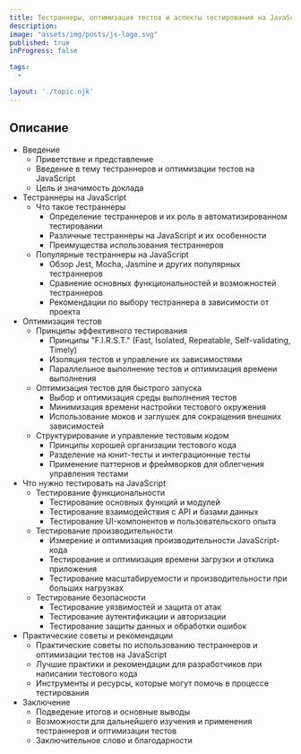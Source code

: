 ```yaml
---
title: Тестраннеры, оптимизация тестов и аспекты тестирования на JavaScript
description:
image: "assets/img/posts/js-logo.svg"
published: true
inProgress: false

tags:
  -

layout: './topic.njk'
---
```


## Описание

* Введение
  * Приветствие и представление
  * Введение в тему тестраннеров и оптимизации тестов на JavaScript
  * Цель и значимость доклада
* Тестраннеры на JavaScript
  * Что такое тестраннеры
    * Определение тестраннеров и их роль в автоматизированном тестировании
    * Различные тестраннеры на JavaScript и их особенности
    * Преимущества использования тестраннеров
  * Популярные тестраннеры на JavaScript
    * Обзор Jest, Mocha, Jasmine и других популярных тестраннеров
    * Сравнение основных функциональностей и возможностей тестраннеров
    * Рекомендации по выбору тестраннера в зависимости от проекта
* Оптимизация тестов
  * Принципы эффективного тестирования
    * Принципы "F.I.R.S.T." (Fast, Isolated, Repeatable, Self-validating, Timely)
    * Изоляция тестов и управление их зависимостями
    * Параллельное выполнение тестов и оптимизация времени выполнения
  * Оптимизация тестов для быстрого запуска
    * Выбор и оптимизация среды выполнения тестов
    * Минимизация времени настройки тестового окружения
    * Использование моков и заглушек для сокращения внешних зависимостей
  * Структурирование и управление тестовым кодом
    * Принципы хорошей организации тестового кода
    * Разделение на юнит-тесты и интеграционные тесты
    * Применение паттернов и фреймворков для облегчения управления тестами
* Что нужно тестировать на JavaScript
  * Тестирование функциональности
    * Тестирование основных функций и модулей
    * Тестирование взаимодействия с API и базами данных
    * Тестирование UI-компонентов и пользовательского опыта
  * Тестирование производительности
    * Измерение и оптимизация производительности JavaScript-кода
    * Тестирование и оптимизация времени загрузки и отклика приложения
    * Тестирование масштабируемости и производительности при больших нагрузках
  * Тестирование безопасности
    * Тестирование уязвимостей и защита от атак
    * Тестирование аутентификации и авторизации
    * Тестирование защиты данных и обработки ошибок
* Практические советы и рекомендации
  * Практические советы по использованию тестраннеров и оптимизации тестов на JavaScript
  * Лучшие практики и рекомендации для разработчиков при написании тестового кода
  * Инструменты и ресурсы, которые могут помочь в процессе тестирования
* Заключение
  * Подведение итогов и основные выводы
  * Возможности для дальнейшего изучения и применения тестраннеров и оптимизации тестов
  * Заключительное слово и благодарности

